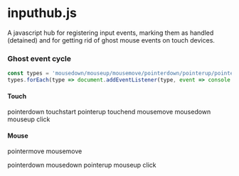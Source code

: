 # inputhub.js
A javascript hub for registering input events, marking them as handled (detained) and for getting rid of ghost mouse events on touch devices.

### Ghost event cycle

``` js
const types = 'mousedown/mouseup/mousemove/pointerdown/pointerup/pointermove/touchstart/touchend/touchmove/click'.split('/');
types.forEach(type => document.addEventListener(type, event => console.log(event.type, event.target)));
```

#### Touch
pointerdown
touchstart
pointerup
touchend
mousemove
mousedown
mouseup
click

#### Mouse
pointermove
mousemove

pointerdown
mousedown
pointerup
mouseup
click
